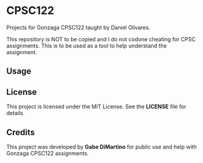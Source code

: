 
# CPSC122

Projects for Gonzaga CPSC122 taught by Daniel Olivares. 

This repository is NOT to be copied and I do not codone cheating for CPSC assignments. This is to be used as a tool to help understand the assignment.

## Usage

## License

This project is licensed under the MIT License. See the **LICENSE** file for details.

## Credits

This project was developed by **Gabe DiMartino** for public use and help with Gonzaga CPSC122 assignments.
